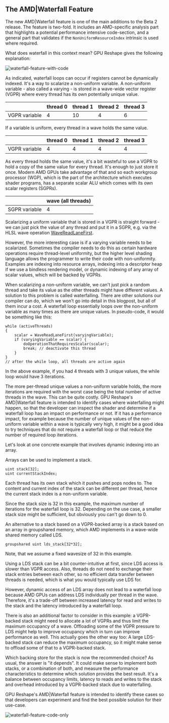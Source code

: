 ﻿## The AMD|Waterfall Feature

The new AMD|Waterfall feature is one of the main additions to the Beta 2 release. The feature is two-fold. It includes an AMD-specific analysis part that highlights a potential performance intensive code-section, and a general part that validates if the `NonUniformResourceIndex` intrinsic is used where required.

What does waterfall in this context mean? GPU Reshape gives the following explanation:

![waterfall-feature-with-code](avares://GPUReshape/Resources/WhatsNew/Images/waterfall-feature-with-code.png)

As indicated, waterfall loops can occur if registers cannot be dynamically indexed. It's a way to scalarize a non-uniform variable.
A non-uniform variable - also called a varying - is stored in a wave-wide vector register (VGPR) where every thread has its own potentially unique value.

| | thread 0 | thread 1 | thread 2 | thread 3 |
|-|----------|----------|----------|----------|
|VGPR variable| 4 | 10 | 4 | 6 |

If a variable is uniform, every thread in a wave holds the same value.

| | thread 0 | thread 1 | thread 2 | thread 3 |
|-|----------|----------|----------|----------|
|VGPR variable| 4 | 4 | 4 | 4 |

As every thread holds the same value, it's a bit wasteful to use a VGPR to hold a copy of the same value for every thread. It's enough to just store it once. Modern AMD GPUs take advantage of that and so each workgroup processor (WGP), which is the part of the architecture which executes shader programs, has a separate scalar ALU which comes with its own scalar registers (SGPRs).

| | wave (all threads) |
|-|--------------------|
|SGPR variable| 4 |

Scalarizing a uniform variable that is stored in a VGPR is straight forward - we can just pick the value of any thread and put it in a SGPR, e.g. via the HLSL wave operation [WaveReadLaneFirst](https://learn.microsoft.com/en-us/windows/win32/direct3dhlsl/wavereadfirstlane).

However, the more interesting case is if a varying variable needs to be scalarized. Sometimes the compiler needs to do this as certain hardware operations require thread-level uniformity, but the higher level shading language allows the programmer to write their code with non-uniformity. Examples are indexing into resource arrays, indexing into a descriptor heap if we use a bindless rendering model, or dynamic indexing of any array of scalar values, which will be backed by VGPRs.

When scalarizing a non-uniform variable, we can't just pick a random thread and take its value as the other threads might have different values. A solution to this problem is called waterfalling. There are other solutions our compiler can do, which we won’t go into detail in this blogpost, but all of them incur a cost. A waterfall loop essentially loops over the non-uniform variable as many times as there are unique values. In pseudo-code, it would be something like this:

```hlsl
while (activeThreads)
{
    scalar = WaveReadLaneFirst(varyingVariable);
    if (varyingVariable == scalar) {
        doOperationThatRequiresScalar(scalar);
        break; // deactivate this thread
    }
}
// after the while loop, all threads are active again
```

In the above example, if you had 4 threads with 3 unique values, the while loop would have 3 iterations.

The more per-thread unique values a non-uniform variable holds, the more iterations are required with the worst case being the total number of active threads in the wave. This can be quite costly. GPU Reshape's AMD|Waterfall feature is intended to identify cases where waterfalling might happen, so that the developer can inspect the shader and determine if a waterfall loop has an impact on performance or not. If it has a performance impact, for example because the number of unique values of the non-uniform variable within a wave is typically very high, it might be a good idea to try techniques that do not require a waterfall loop or that reduce the number of required loop iterations.

Let's look at one concrete example that involves dynamic indexing into an array.

Arrays can be used to implement a stack.

```hlsl
uint stack[32];
uint currentStackIndex;
```

Each thread has its own stack which it pushes and pops nodes to. The content and current index of the stack can be different per thread, hence the current stack index is a non-uniform variable.

Since the stack size is 32 in this example, the maximum number of iterations for the waterfall loop is 32. Depending on the use case, a smaller stack size might be sufficient, but obviously you can't go down to 0.

An alternative to a stack based on a VGPR-backed array is a stack based on an array in groupshared memory, which AMD implements in a wave-wide shared memory called LDS.

```hlsl
groupshared uint lds_stack[32*32];
```

Note, that we assume a fixed wavesize of 32 in this example.

Using a LDS stack can be a bit counter-intuitive at first, since LDS access is slower than VGPR access. Also, threads do not need to exchange their stack entries between each other, so no efficient data transfer between threads is needed, which is what you would typically use LDS for.

However, dynamic access of an LDS array does not lead to a waterfall loop because AMD GPUs can address LDS individually per thread in the wave. Therefore, it's a trade-off between increased latency for read and writes to the stack and the latency introduced by a waterfall loop.

There is also an additional factor to consider in this example: a VGPR-backed stack might need to allocate a lot of VGPRs and thus limit the maximum occupancy of a wave. Offloading some of the VGPR pressure to LDS might help to improve occupancy which in turn can improve performance as well. This actually goes the other way too: A large LDS-backed stack can reduce the maximum occupancy, so it might make sense to offload some of that to a VGPR-backed stack.

Which backing store for the stack is now the recommended choice? As usual, the answer is "it depends". It could make sense to implement both stacks, or a combination of both, and measure the performance characteristics to determine which solution provides the best result. It's a balance between occupancy limits, latency to reads and writes to the stack and overhead introduced by a VGPR-backed stack due to waterfalling.

GPU Reshape's AMD|Waterfall feature is intended to identify these cases so that developers can experiment and find the best possible solution for their use-case.

![waterfall-feature-code-only](avares://GPUReshape/Resources/WhatsNew/Images/waterfall-feature-code-only.png)
